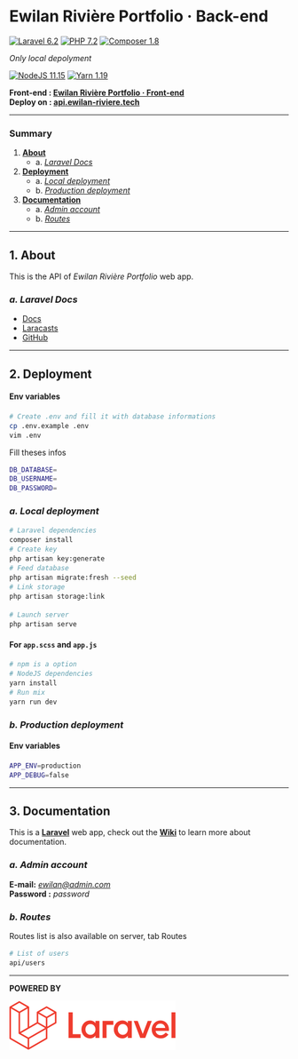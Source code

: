 # **Ewilan Rivière Portfolio · Back-end**

[![Laravel 6.2](https://img.shields.io/badge/Laravel-6.2-red)](https://laravel.com)
[![PHP 7.2](https://img.shields.io/badge/PHP-7.2-blue)](https://www.php.net)
[![Composer 1.8](https://img.shields.io/badge/Composer-1.8-green)](https://getcomposer.org)

*Only local depolyment*

[![NodeJS 11.15](https://img.shields.io/badge/NodeJS-11.15-green)](https://nodejs.org/en)
[![Yarn 1.19](https://img.shields.io/badge/Yarn-1.19-blue)](https://nodejs.org/en)  

**Front-end : [Ewilan Rivière Portfolio · Front-end](https://github.com/ewilan-riviere/ewilan-riviere-portfolio-front)**  
**Deploy on : [api.ewilan-riviere.tech](http://api.ewilan-riviere.tech)**

---

### **Summary**

1. [**About**](#1-about)
    * a. [*Laravel Docs*](#a-laravel-docs)
2. [**Deployment**](#2-deployment)
    * a. [*Local deployment*](#a-local-deployment)
    * b. [*Production deployment*](#b-production-deployment)
3. [**Documentation**](#3-documentation)
    * a. [*Admin account*](#a-admin-account)
    * b. [*Routes*](#b-routes)

---

## **1. About**

This is the API of *Ewilan Rivière Portfolio* web app.

### ***a. Laravel Docs***
- [Docs](https://laravel.com/docs/6.x)
- [Laracasts](https://laracasts.com)
- [GitHub](https://github.com/laravel/laravel)

---

## **2. Deployment**

#### Env variables
```bash
# Create .env and fill it with database informations
cp .env.example .env
vim .env
```
Fill theses infos
```bash
DB_DATABASE=
DB_USERNAME=
DB_PASSWORD=
```

### ***a. Local deployment***
```bash
# Laravel dependencies
composer install
# Create key
php artisan key:generate
# Feed database
php artisan migrate:fresh --seed
# Link storage
php artisan storage:link

# Launch server
php artisan serve
```
#### For `app.scss` and `app.js`
```bash
# npm is a option
# NodeJS dependencies
yarn install
# Run mix
yarn run dev
```

### ***b. Production deployment***

#### Env variables
```bash
APP_ENV=production
APP_DEBUG=false
```
---

## **3. Documentation**

This is a [**Laravel**](https://laravel.com/) web app, check out the [**Wiki**](https://github.com/ewilan-riviere/ewilan-riviere-portfolio-back/wiki) to learn more about documentation.

### ***a. Admin account***
**E-mail:** *ewilan@admin.com*  
**Password :** *password*

### ***b. Routes***

Routes list is also available on server, tab Routes
```bash
# List of users
api/users
```

---

**POWERED BY**  

![Laravel](public/images/readme/logo-laravel-title.png)